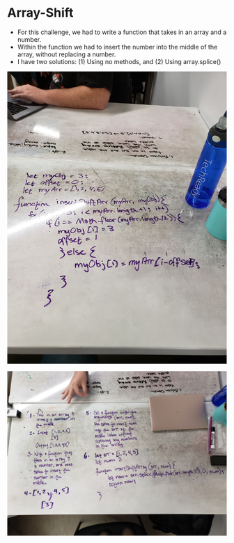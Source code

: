 # Array-Shift

* For this challenge, we had to write a function that takes in an array and a number.
* Within the function we had to insert the number into the middle of the array, without replacing a number.
* I have two solutions: (1) Using no methods, and (2) Using array.splice()


![Array Shift](https://raw.githubusercontent.com/sarahduv/401-data-structures-and-algorithms/master/assets/array-shift-2.jpg)

![Array Shift](https://raw.githubusercontent.com/sarahduv/401-data-structures-and-algorithms/master/assets/array-shift-1.jpg)
